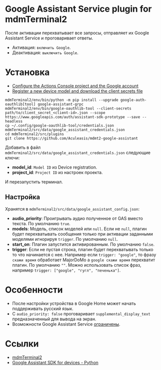 # Google Assistant Service plugin for mdmTerminal2
После активации перехватывает все запросы, отправляет их Google Assistant Service и проговаривает ответы.
- Активация: `включить Google`.
- Деактивация: `выключить Google`.

# Установка
- [Configure the Actions Console project and the Google account](https://developers.google.com/assistant/sdk/guides/service/python/embed/config-dev-project-and-account)
- [Register a new device model and download the client secrets file](https://developers.google.com/assistant/sdk/guides/service/python/embed/register-device)

```
mdmTerminal2/env/bin/python -m pip install --upgrade google-auth-oauthlib[tool] google-assistant-grpc
mdmTerminal2/env/bin/google-oauthlib-tool --client-secrets path/to/client_secret_<client-id>.json --scope https://www.googleapis.com/auth/assistant-sdk-prototype --save --headless
cp ~/.config/google-oauthlib-tool/credentials.json mdmTerminal2/src/data/google_assistant_credentials.json
cd mdmTerminal2/src/plugins
git clone https://github.com/Aculeasis/mdmt2-google-assistant
```
Добавить в файл `mdmTerminal2/src/data/google_assistant_credentials.json` следующие ключи:
- **model_id**:  `Model ID` из Device registration.
- **project_id**: `Project ID` из настроек проекта.

И перезапустить терминал.

## Настройка
Хранятся в `mdmTerminal2/src/data/google_assistant_config.json`:
- **audio_priority**: Проигрывать аудио полученное от GAS вместо текста. По умолчанию `true`.
- **models**: Модель, список моделей или `null`. Если не `null`, плагин будет перехватывать сообщения только при активации
заданными моделями игнорируя `trigger`. По умолчанию `null`.
- **start_on**: Плагин запустится активированным. По умолчанию `false`.
- **trigger**: Если не пустая строка, плагин будет перехватывать только то что начинается с нее. Например если
`trigger: "google"`, то фразу `скажи время` обработает MajorDoMo a `google скажи время` перехватит плагин.
По умолчанию `""`. Можно использовать список фраз, например `trigger: ["google", "гугл", "печенька"]`.

# Особенности
- После настройки устройства в Google Home может начать поддерживать русский язык.
- С `audio_priority: false` проговаривает `supplemental_display_text` предназначенный для вывода на экран.
- Возможности Google Assistant Service [ограничены](https://developers.google.com/assistant/sdk/overview#features).

# Ссылки
- [mdmTerminal2](https://github.com/Aculeasis/mdmTerminal2)
- [Google Assistant SDK for devices - Python](https://github.com/googlesamples/assistant-sdk-python)
